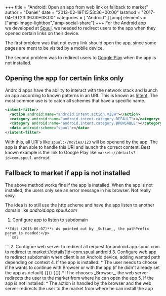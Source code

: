 +++
title = "Android: Open an app from web link or fallback to market"
author = "Daniel"
date = "2013-02-19T15:53:36+00:00"
lastmod = "2017-04-19T23:36:00+08:00"
categories = [
  "Android"
]
[amp]
  elements = ["amp-image-lightbox","amp-social-share"]
+++
For the Android app we developed at [Spuul](https://spuul.com/), we needed to redirect users to the app when they opened certain links on their device.

The first problem was that not every link should open the app, since some pages are ment to be visited by a mobile device.

The second problem was to redirect users to [Google Play](http://play.google.com/store/apps/details?id=com.spuul.android) when the app is not installed.

## Opening the app for certain links only

Android apps have the ability to interact with the network stack and launch an app according to known patterns in an URI. This is known as [Intent](http://developer.android.com/reference/android/content/Intent.html). The most common use is to catch all schemes that have a specific name.

```xml
<intent-filter>
  <action android:name="android.intent.action.VIEW"></action>
  <category android:name="android.intent.category.DEFAULT"></category>
  <category android:name="android.intent.category.BROWSABLE"></category>
  <data android:scheme="spuul"></data>
</intent-filter>
```

With this, all URI's like `spuul://movies/123` will be openend by the app. The app is then able to handle this URI and launch the correct content. Best known example is the link to Google Play like `market://details?id=com.spuul.android`.

## Fallback to market if app is not installed

The above method works fine if the app is installed. When the app is not installed, the users only see an error message in his browser. Not really sexy.

The idea is to still use the http scheme and have the app listen to another domain like _android.app.spuul.com_

  1. Configure app to listen to subdomain

    **Edit (2015-06-07)**: As pointed out by _Sufian_, the pathPrefix param is needed:</p>
    ```xml
<intent-filter>
  <action android:name="android.intent.action.VIEW"></action>
  <category android:name="android.intent.category.DEFAULT"></category>
  <category android:name="android.intent.category.BROWSABLE"></category>
  <data android:scheme="http" android:host="android.app.spuul.com" android:pathPrefix=""></data>
</intent-filter>
    ```
  2. Configure web server to redirect all request for android.app.spuul.com to redirect to market://details?id=com.spuul.android
  3. Configure web app to redirect subdomain when client is an Android device, adding wanted path depending on context
  4. If the app is installed:
    * The user needs to choose if he wants to continue with Browser or with the app (if he didn't already set the app as default)
    {{<amp-image-lightbox id="lightbox">}}
    {{<amp-figure
    src="/images/2013/02/android_app_chooser.png"
    lightbox="lightbox"
    >}}
    * If he chooses _Browser_, the web server redirects the user to the market from where he can open the app
  5. If the app is not installed:
    * The action is handled by the browser and the web server redirects the user to the market from where he can install the app</ol>
